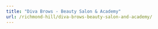 ```yaml
---
title: "Diva Brows - Beauty Salon & Academy"
url: /richmond-hill/diva-brows-beauty-salon-and-academy/
---
```

